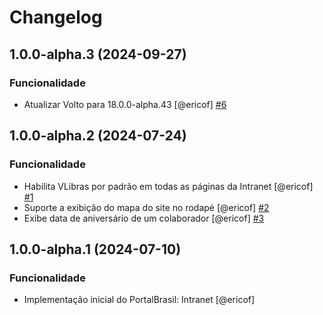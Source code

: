 # Changelog

<!-- You should *NOT* be adding new change log entries to this file.
     You should create a file in the news directory instead.
     For helpful instructions, please see:
     https://6.docs.plone.org/volto/developer-guidelines/contributing.html#create-a-pull-request
-->

<!-- towncrier release notes start -->

## 1.0.0-alpha.3 (2024-09-27)

### Funcionalidade

- Atualizar Volto para 18.0.0-alpha.43 [@ericof] [#6](https://github.com/plonegovbr/portalbrasil-intranet/issue/6)

## 1.0.0-alpha.2 (2024-07-24)

### Funcionalidade

- Habilita VLibras por padrão em todas as páginas da Intranet [@ericof] [#1](https://github.com/plonegovbr/portalbrasil-intranet/issue/1)
- Suporte a exibição do mapa do site no rodapé [@ericof] [#2](https://github.com/plonegovbr/portalbrasil-intranet/issue/2)
- Exibe data de aniversário de um colaborador [@ericof] [#3](https://github.com/plonegovbr/portalbrasil-intranet/issue/3)

## 1.0.0-alpha.1 (2024-07-10)

### Funcionalidade

- Implementação inicial do PortalBrasil: Intranet [@ericof]
